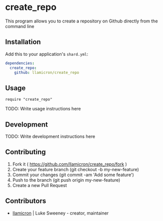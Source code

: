 # create_repo

This program allows you to create a repository on Github directly from the command line

## Installation

Add this to your application's `shard.yml`:

```yaml
dependencies:
  create_repo:
    github: llamicron/create_repo
```

## Usage

```crystal
require "create_repo"
```

TODO: Write usage instructions here

## Development

TODO: Write development instructions here

## Contributing

1. Fork it ( https://github.com/llamicron/create_repo/fork )
2. Create your feature branch (git checkout -b my-new-feature)
3. Commit your changes (git commit -am 'Add some feature')
4. Push to the branch (git push origin my-new-feature)
5. Create a new Pull Request

## Contributors

- [llamicron](https://github.com/llamicron) | Luke Sweeney - creator, maintainer
